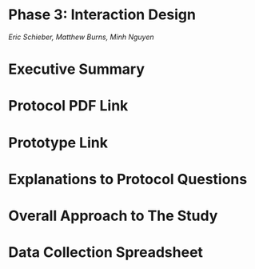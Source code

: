 # Phase 3: Interaction Design

*Eric Schieber, Matthew Burns, Minh Nguyen*

# Executive Summary

# Protocol PDF Link

<a href="https://discordapp.com/channels/808811104058212402/808811104058212407/844064670948130866"></a>

# Prototype Link

# Explanations to Protocol Questions

# Overall Approach to The Study

# Data Collection Spreadsheet
